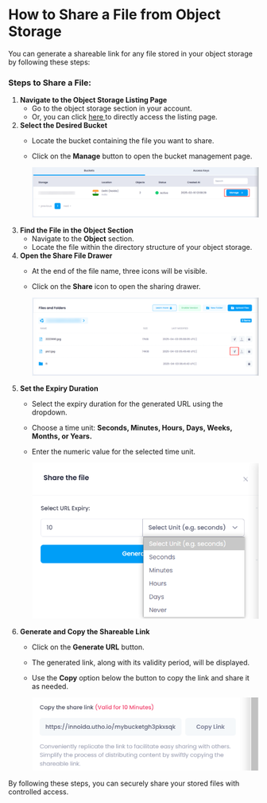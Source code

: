 # **How to Share a File from Object Storage**

You can generate a shareable link for any file stored in your object storage by following these steps:

### **Steps to Share a File:**

1. **Navigate to the Object Storage Listing Page**
   * Go to the object storage section in your account.
   * Or, you can click [here ](https://console.utho.com/ojectstorage "Object Storage Listing Page")to directly access the listing page.
2. **Select the Desired Bucket**
   * Locate the bucket containing the file you want to share.
   * Click on the **Manage** button to open the bucket management page.

     ![1743662493540](image/index/1743662493540.png)
3. **Find the File in the Object Section**
   * Navigate to the **Object** section.
   * Locate the file within the directory structure of your object storage.
4. **Open the Share File Drawer**
   * At the end of the file name, three icons will be visible.
   * Click on the **Share** icon to open the sharing drawer.

     ![1743662570315](image/index/1743662570315.png)
5. **Set the Expiry Duration**
   * Select the expiry duration for the generated URL using the dropdown.
   * Choose a time unit: **Seconds, Minutes, Hours, Days, Weeks, Months, or Years.**
   * Enter the numeric value for the selected time unit.

     ![1743674338155](image/index/1743674338155.png)
6. **Generate and Copy the Shareable Link**
   * Click on the **Generate URL** button.
   * The generated link, along with its validity period, will be displayed.
   * Use the **Copy** option below the button to copy the link and share it as needed.

     ![1743662649626](image/index/1743662649626.png)

By following these steps, you can securely share your stored files with controlled access.
